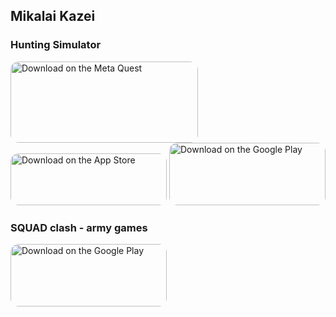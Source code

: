 ## Mikalai Kazei

### Hunting Simulator 
<tr> 
<td>  <a href="https://www.meta.com/experiences/24302506529397673"><img src="https://mikalaikazei.github.io/meta.png" alt="Download on the Meta Quest" style="border-radius: 13px; width: 300px; height: 130px;"></a>
</td> 
<td>
<a href="https://apps.apple.com/us/app/hunting-simulator-game/id1501749754"><img src="https://tools.applemediaservices.com/api/badges/download-on-the-app-store/black/en-us" alt="Download on the App Store" style="border-radius: 13px; width: 250px; height: 83px;"></a> 
</td> 
<td>
<a href="https://play.google.com/store/apps/details?id=com.woodcock.huntingsimulator"><img src="https://play.google.com/intl/en_us/badges/static/images/badges/en_badge_web_generic.png" alt="Download on the Google Play" style="border-radius: 13px; width: 250px; height: 100px;"></a>
</td>
</tr>

### SQUAD clash - army games
<a href="https://play.google.com/store/apps/details?id=com.Woodcock.pmSQUAD"><img src="https://play.google.com/intl/en_us/badges/static/images/badges/en_badge_web_generic.png" alt="Download on the Google Play" style="border-radius: 13px; width: 250px; height: 100px;"></a>

